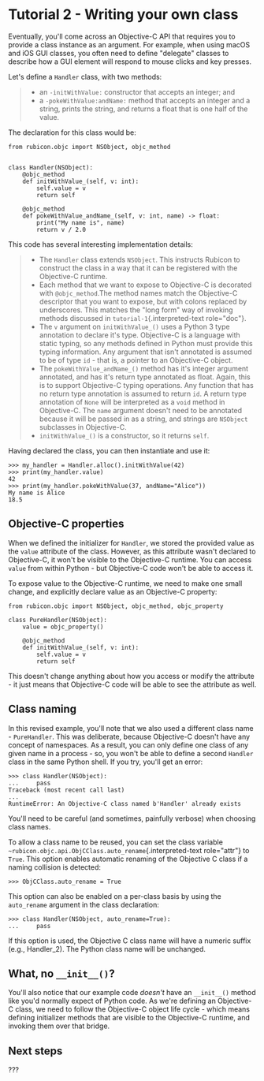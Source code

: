 # Tutorial 2 - Writing your own class

Eventually, you'll come across an Objective-C API that requires you to
provide a class instance as an argument. For example, when using macOS
and iOS GUI classes, you often need to define "delegate" classes to
describe how a GUI element will respond to mouse clicks and key presses.

Let's define a `Handler` class, with two methods:

> - an `-initWithValue:` constructor that accepts an integer; and
> - a `-pokeWithValue:andName:` method that accepts an integer and a
>   string, prints the string, and returns a float that is one half of
>   the value.

The declaration for this class would be:

    from rubicon.objc import NSObject, objc_method


    class Handler(NSObject):
        @objc_method
        def initWithValue_(self, v: int):
            self.value = v
            return self

        @objc_method
        def pokeWithValue_andName_(self, v: int, name) -> float:
            print("My name is", name)
            return v / 2.0

This code has several interesting implementation details:

> - The `Handler` class extends `NSObject`. This instructs Rubicon to
>   construct the class in a way that it can be registered with the
>   Objective-C runtime.
> - Each method that we want to expose to Objective-C is decorated with
>   `@objc_method`.The method names match the Objective-C descriptor
>   that you want to expose, but with colons replaced by underscores.
>   This matches the "long form" way of invoking methods discussed in
>   `tutorial-1`{.interpreted-text role="doc"}.
> - The `v` argument on `initWithValue_()` uses a Python 3 type
>   annotation to declare it's type. Objective-C is a language with
>   static typing, so any methods defined in Python must provide this
>   typing information. Any argument that isn't annotated is assumed to
>   be of type `id` - that is, a pointer to an Objective-C object.
> - The `pokeWithValue_andName_()` method has it's integer argument
>   annotated, and has it's return type annotated as float. Again, this
>   is to support Objective-C typing operations. Any function that has
>   no return type annotation is assumed to return `id`. A return type
>   annotation of `None` will be interpreted as a `void` method in
>   Objective-C. The `name` argument doesn't need to be annotated
>   because it will be passed in as a string, and strings are `NSObject`
>   subclasses in Objective-C.
> - `initWithValue_()` is a constructor, so it returns `self`.

Having declared the class, you can then instantiate and use it:

```pycon
>>> my_handler = Handler.alloc().initWithValue(42)
>>> print(my_handler.value)
42
>>> print(my_handler.pokeWithValue(37, andName="Alice"))
My name is Alice
18.5
```

## Objective-C properties

When we defined the initializer for `Handler`, we stored the provided
value as the `value` attribute of the class. However, as this attribute
wasn't declared to Objective-C, it won't be visible to the Objective-C
runtime. You can access `value` from within Python - but Objective-C
code won't be able to access it.

To expose value to the Objective-C runtime, we need to make one small
change, and explicitly declare value as an Objective-C property:

    from rubicon.objc import NSObject, objc_method, objc_property

    class PureHandler(NSObject):
        value = objc_property()

        @objc_method
        def initWithValue_(self, v: int):
            self.value = v
            return self

This doesn't change anything about how you access or modify the
attribute - it just means that Objective-C code will be able to see the
attribute as well.

## Class naming

In this revised example, you'll note that we also used a different class
name - `PureHandler`. This was deliberate, because Objective-C doesn't
have any concept of namespaces. As a result, you can only define one
class of any given name in a process - so, you won't be able to define a
second `Handler` class in the same Python shell. If you try, you'll get
an error:

```pycon
>>> class Handler(NSObject):
...     pass
Traceback (most recent call last)
...
RuntimeError: An Objective-C class named b'Handler' already exists
```

You'll need to be careful (and sometimes, painfully verbose) when
choosing class names.

To allow a class name to be reused, you can set the class variable
`~rubicon.objc.api.ObjCClass.auto_rename`{.interpreted-text role="attr"}
to `True`. This option enables automatic renaming of the Objective C
class if a naming collision is detected:

```pycon
>>> ObjCClass.auto_rename = True
```

This option can also be enabled on a per-class basis by using the
`auto_rename` argument in the class declaration:

```pycon
>>> class Handler(NSObject, auto_rename=True):
...     pass
```

If this option is used, the Objective C class name will have a numeric
suffix (e.g., <span class="title-ref">Handler_2</span>). The Python
class name will be unchanged.

## What, no `__init__()`?

You'll also notice that our example code *doesn't* have an `__init__()`
method like you'd normally expect of Python code. As we're defining an
Objective-C class, we need to follow the Objective-C object life cycle -
which means defining initializer methods that are visible to the
Objective-C runtime, and invoking them over that bridge.

## Next steps

???
